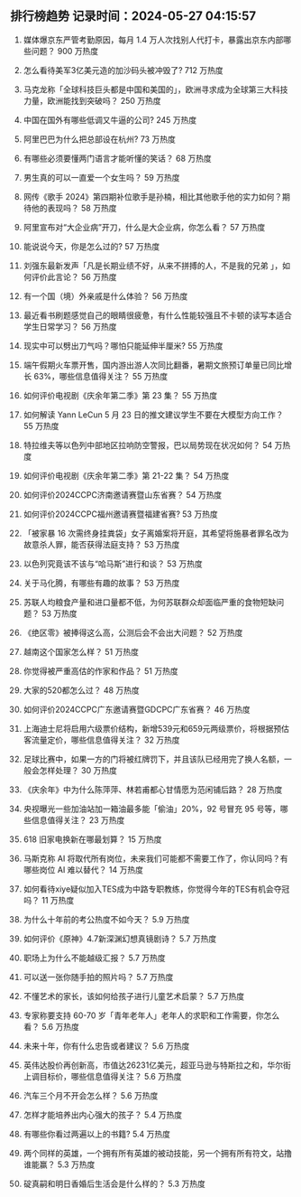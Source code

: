 
## 排行榜趋势 记录时间：2024-05-27 04:15:57
  
  1. 媒体爆京东严管考勤原因，每月 1.4 万人次找别人代打卡，暴露出京东内部哪些问题？ 900 万热度
    
  2. 怎么看待美军3亿美元造的加沙码头被冲毁了? 712 万热度
    
  3. 马克龙称「全球科技巨头都是中国和美国的」，欧洲寻求成为全球第三大科技力量，欧洲能找到突破吗？ 250 万热度
    
  4. 中国在国外有哪些低调又牛逼的公司? 245 万热度
    
  5. 阿里巴巴为什么把总部设在杭州? 73 万热度
    
  6. 有哪些必须要懂两门语言才能听懂的笑话？ 68 万热度
    
  7. 男生真的可以一直爱一个女生吗？ 59 万热度
    
  8. 网传《歌手 2024》第四期补位歌手是孙楠，相比其他歌手他的实力如何？期待他的表现吗？ 58 万热度
    
  9. 阿里宣布对“大企业病”开刀，什么是大企业病，你怎么看？ 57 万热度
    
  10. 能说说今天，你是怎么过的? 57 万热度
    
  11. 刘强东最新发声「凡是长期业绩不好，从来不拼搏的人，不是我的兄弟 」，如何评价此言论？ 56 万热度
    
  12. 有一个国（境）外亲戚是什么体验？ 56 万热度
    
  13. 最近看书刷题感觉自己的眼睛很疲惫，有什么性能较强且不卡顿的读写本适合学生日常学习？ 56 万热度
    
  14. 现实中可以劈出刀气吗？哪怕只能延伸半厘米? 55 万热度
    
  15. 端午假期火车票开售，国内游出游人次同比翻番，暑期文旅预订单量已同比增长 63%，哪些信息值得关注？ 55 万热度
    
  16. 如何评价电视剧《庆余年第二季》第 23 集？ 55 万热度
    
  17. 如何解读 Yann LeCun 5 月 23 日的推文建议学生不要在大模型方向工作？ 55 万热度
    
  18. 特拉维夫等以色列中部地区拉响防空警报，巴以局势现在状况如何？ 54 万热度
    
  19. 如何评价电视剧《庆余年第二季》第 21-22 集？ 54 万热度
    
  20. 如何评价2024CCPC济南邀请赛暨山东省赛？ 54 万热度
    
  21. 如何评价2024CCPC福州邀请赛暨福建省赛? 53 万热度
    
  22. 「被家暴 16 次需终身挂粪袋」女子离婚案将开庭，其希望将施暴者罪名改为故意杀人罪，能否获得法庭支持？ 53 万热度
    
  23. 以色列究竟该不该与“哈马斯”进行和谈？ 53 万热度
    
  24. 关于马化腾，有哪些有趣的故事？ 53 万热度
    
  25. 苏联人均粮食产量和进口量都不低，为何苏联群众却面临严重的食物短缺问题？ 53 万热度
    
  26. 《绝区零》被捧得这么高，公测后会不会出大问题？ 52 万热度
    
  27. 越南这个国家怎么样？ 51 万热度
    
  28. 你觉得被严重高估的作家和作品？ 51 万热度
    
  29. 大家的520都怎么过？ 48 万热度
    
  30. 如何评价2024CCPC广东邀请赛暨GDCPC广东省赛？ 46 万热度
    
  31. 上海迪士尼将启用六级票价结构，新增539元和659元两级票价，将根据预估客流量定价，哪些信息值得关注？ 32 万热度
    
  32. 足球比赛中，如果一方的门将被红牌罚下，并且该队已经用完了换人名额，一般会怎样处理？ 30 万热度
    
  33. 《庆余年》中为什么陈萍萍、林若甫都心甘情愿为范闲铺后路？ 28 万热度
    
  34. 央视曝光一些加油站加一箱油最多能「偷油」20%，92 号冒充 95 号等，哪些信息值得关注？ 23 万热度
    
  35. 618 旧家电换新在哪最划算？ 15 万热度
    
  36. 马斯克称 AI 将取代所有岗位，未来我们可能都不需要工作了，你认同吗？有哪些岗位 AI 难以替代？ 14 万热度
    
  37. 如何看待xiye疑似加入TES成为中路专职教练，你觉得今年的TES有机会夺冠吗？ 11 万热度
    
  38. 为什么十年前的考公热度不如今天？ 5.9 万热度
    
  39. 如何评价《原神》4.7新深渊幻想真镜剧诗？ 5.7 万热度
    
  40. 职场上为什么不能越级汇报？ 5.7 万热度
    
  41. 可以送一张你随手拍的照片吗？ 5.7 万热度
    
  42. 不懂艺术的家长，该如何给孩子进行儿童艺术启蒙？ 5.7 万热度
    
  43. 专家称要支持 60-70 岁「青年老年人」老年人的求职和工作需要，你怎么看？ 5.6 万热度
    
  44. 未来十年，你有什么忠告或者建议？ 5.6 万热度
    
  45. 英伟达股价再创新高，市值达26231亿美元，超亚马逊与特斯拉之和，华尔街上调目标价，哪些信息值得关注？ 5.6 万热度
    
  46. 汽车三个月不开会怎么样？ 5.6 万热度
    
  47. 怎样才能培养出内心强大的孩子？ 5.4 万热度
    
  48. 有哪些你看过两遍以上的书籍? 5.4 万热度
    
  49. 两个同样的英雄，一个拥有所有英雄的被动技能，另一个拥有所有符文，站撸谁能赢？ 5.3 万热度
    
  50. 碇真嗣和明日香婚后生活会是什么样的？ 5.3 万热度
    